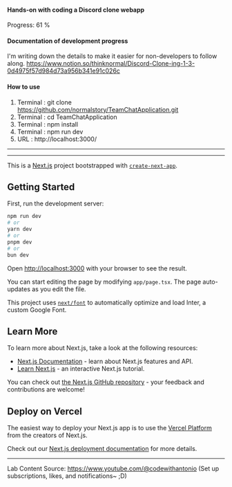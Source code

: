 
#### Hands-on with coding a Discord clone webapp 
Progress: 61 %  

#### Documentation of development progress   
I'm writing down the details to make it easier for non-developers to follow along. 
https://www.notion.so/thinknormal/Discord-Clone-ing-1-3-0d4975f57d984d73a956b341e91c026c

#### How to use 
1) Terminal : git clone https://github.com/normalstory/TeamChatApplication.git
2) Terminal : cd TeamChatApplication
3) Terminal : npm install
4) Terminal : npm run dev
5) URL : http://localhost:3000/  


* * *



* * *



This is a [Next.js](https://nextjs.org/) project bootstrapped with [`create-next-app`](https://github.com/vercel/next.js/tree/canary/packages/create-next-app).

## Getting Started

First, run the development server:

```bash
npm run dev
# or
yarn dev
# or
pnpm dev
# or
bun dev
```

Open [http://localhost:3000](http://localhost:3000) with your browser to see the result.

You can start editing the page by modifying `app/page.tsx`. The page auto-updates as you edit the file.

This project uses [`next/font`](https://nextjs.org/docs/basic-features/font-optimization) to automatically optimize and load Inter, a custom Google Font.

## Learn More

To learn more about Next.js, take a look at the following resources:

- [Next.js Documentation](https://nextjs.org/docs) - learn about Next.js features and API.
- [Learn Next.js](https://nextjs.org/learn) - an interactive Next.js tutorial.

You can check out [the Next.js GitHub repository](https://github.com/vercel/next.js/) - your feedback and contributions are welcome!

## Deploy on Vercel

The easiest way to deploy your Next.js app is to use the [Vercel Platform](https://vercel.com/new?utm_medium=default-template&filter=next.js&utm_source=create-next-app&utm_campaign=create-next-app-readme) from the creators of Next.js.

Check out our [Next.js deployment documentation](https://nextjs.org/docs/deployment) for more details.


* * *

Lab Content Source: https://www.youtube.com/@codewithantonio (Set up subscriptions, likes, and notifications~ ;D)

